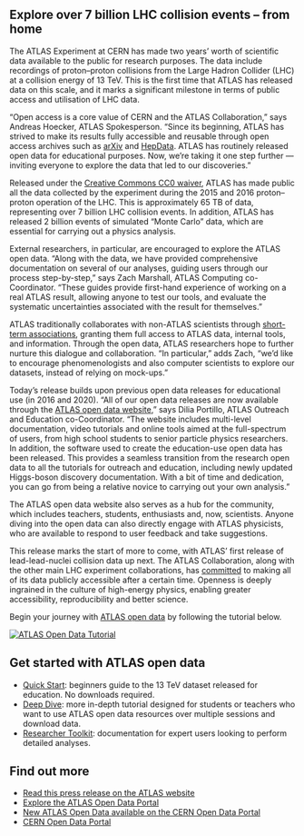 ## Explore over 7 billion LHC collision events – from home

The ATLAS Experiment at CERN has made two years’ worth of scientific data available to the public for research purposes. The data include recordings of proton–proton collisions from the Large Hadron Collider (LHC) at a collision energy of 13 TeV. This is the first time that ATLAS has released data on this scale, and it marks a significant milestone in terms of public access and utilisation of LHC data.

“Open access is a core value of CERN and the ATLAS Collaboration,” says Andreas Hoecker, ATLAS Spokesperson. “Since its beginning, ATLAS has strived to make its results fully accessible and reusable through open access archives such as [arXiv](https://arxiv.org/search/?query=ATLAS&searchtype=author&source=header) and [HepData](https://www.hepdata.net/search/?q=&collaboration=ATLAS). ATLAS has routinely released open data for educational purposes. Now, we’re taking it one step further — inviting everyone to explore the data that led to our discoveries.”

Released under the [Creative Commons CC0 waiver](https://creativecommons.org/publicdomain/zero/1.0/legalcode.en), ATLAS has made public all the data collected by the experiment during the 2015 and 2016 proton–proton operation of the LHC. This is approximately 65 TB of data, representing over 7 billion LHC collision events. In addition, ATLAS has released 2 billion events of simulated “Monte Carlo” data, which are essential for carrying out a physics analysis.

External researchers, in particular, are encouraged to explore the ATLAS open data. “Along with the data, we have provided comprehensive documentation on several of our analyses, guiding users through our process step-by-step,” says Zach Marshall, ATLAS Computing co-Coordinator. “These guides provide first-hand experience of working on a real ATLAS result, allowing anyone to test our tools, and evaluate the systematic uncertainties associated with the result for themselves.”

ATLAS traditionally collaborates with non-ATLAS scientists through [short-term associations](https://atlas.cern/Discover/Collaboration/External-Collaboration), granting them full access to ATLAS data, internal tools, and information. Through the open data, ATLAS researchers hope to further nurture this dialogue and collaboration. “In particular,” adds Zach, “we’d like to encourage phenomenologists and also computer scientists to explore our datasets, instead of relying on mock-ups.”

Today’s release builds upon previous open data releases for educational use (in 2016 and 2020). “All of our open data releases are now available through the [ATLAS open data website](https://opendata.atlas.cern/),” says Dilia Portillo, ATLAS Outreach and Education co-Coordinator. “The website includes multi-level documentation, video tutorials and online tools aimed at the full-spectrum of users, from high school students to senior particle physics researchers. In addition, the software used to create the education-use open data has been released. This provides a seamless transition from the research open data to all the tutorials for outreach and education, including newly updated Higgs-boson discovery documentation. With a bit of time and dedication, you can go from being a relative novice to carrying out your own analysis.”

The ATLAS open data website also serves as a hub for the community, which includes teachers, students, enthusiasts and, now, scientists. Anyone diving into the open data can also directly engage with ATLAS physicists, who are available to respond to user feedback and take suggestions.

This release marks the start of more to come, with ATLAS’ first release of lead-lead-nuclei collision data up next. The ATLAS Collaboration, along with the other main LHC experiment collaborations, has [committed](https://home.cern/news/press-release/knowledge-sharing/cern-announces-new-open-data-policy-support-open-science) to making all of its data publicly accessible after a certain time. Openness is deeply ingrained in the culture of high-energy physics, enabling greater accessibility, reproducibility and better science.

Begin your journey with [ATLAS open data](https://opendata.atlas.cern/docs/userpath/quickstart) by following the tutorial below.

[![ATLAS Open Data Tutorial](/static/docs/atlas-open-data-for-research-release-2024/0.jpg)](https://www.youtube.com/watch?v=r83e1FJOxqg)

## Get started with ATLAS open data

- [Quick Start](https://opendata.atlas.cern/docs/userpath/quickstart/): beginners guide to the 13 TeV dataset released for education. No downloads required.
- [Deep Dive](https://opendata.atlas.cern/docs/userpath/deepdive): more in-depth tutorial designed for students or teachers who want to use ATLAS open data resources over multiple sessions and download data.
- [Researcher Toolkit](https://opendata.atlas.cern/docs/userpath/researchers): documentation for expert users looking to perform detailed analyses.

## Find out more

- [Read this press release on the ATLAS website](https://atlas.cern/Updates/News/Open-Data-Research)
- [Explore the ATLAS Open Data Portal](https://opendata.atlas.cern/)
- [New ATLAS Open Data available on the CERN Open Data Portal](https://opendata.cern.ch/record/80020)
- [CERN Open Data Portal](https://opendata.cern/)
